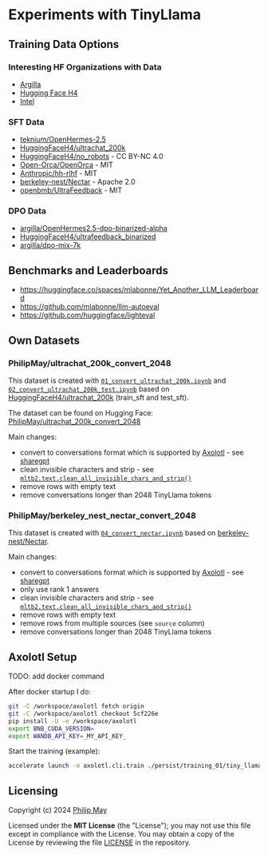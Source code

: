 # Experiments with TinyLlama

## Training Data Options

### Interesting HF Organizations with Data

- [Argilla](https://huggingface.co/argilla)
- [Hugging Face H4](https://huggingface.co/HuggingFaceH4)
- [Intel](https://huggingface.co/Intel)

### SFT Data

- [teknium/OpenHermes-2.5](https://huggingface.co/datasets/teknium/OpenHermes-2.5)
- [HuggingFaceH4/ultrachat_200k](https://huggingface.co/datasets/HuggingFaceH4/ultrachat_200k)
- [HuggingFaceH4/no_robots](https://huggingface.co/datasets/HuggingFaceH4/no_robots) - CC BY-NC 4.0
- [Open-Orca/OpenOrca](https://huggingface.co/datasets/Open-Orca/OpenOrca) - MIT
- [Anthropic/hh-rlhf](https://huggingface.co/datasets/Anthropic/hh-rlhf) - MIT
- [berkeley-nest/Nectar](https://huggingface.co/datasets/berkeley-nest/Nectar) - Apache 2.0
- [openbmb/UltraFeedback](https://huggingface.co/datasets/openbmb/UltraFeedback) - MIT

### DPO Data

- [argilla/OpenHermes2.5-dpo-binarized-alpha](https://huggingface.co/datasets/argilla/OpenHermes2.5-dpo-binarized-alpha)
- [HuggingFaceH4/ultrafeedback_binarized](https://huggingface.co/datasets/HuggingFaceH4/ultrafeedback_binarized)
- [argilla/dpo-mix-7k](https://huggingface.co/datasets/argilla/dpo-mix-7k)

## Benchmarks and Leaderboards

  - <https://huggingface.co/spaces/mlabonne/Yet_Another_LLM_Leaderboard>
  - <https://github.com/mlabonne/llm-autoeval>
  - <https://github.com/huggingface/lighteval>

## Own Datasets

### PhilipMay/ultrachat_200k_convert_2048

This dataset is created with [`01_convert_ultrachat_200k.ipynb`](https://github.com/PhilipMay/TinyLlama-experiments/blob/main/01_convert_ultrachat_200k.ipynb) and
[`02_convert_ultrachat_200k_test.ipynb`](https://github.com/PhilipMay/TinyLlama-experiments/blob/main/02_convert_ultrachat_200k_test.ipynb)
based on [HuggingFaceH4/ultrachat_200k](https://huggingface.co/datasets/HuggingFaceH4/ultrachat_200k)
(train_sft and test_sft).

The dataset can be found on Hugging Face:
[PhilipMay/ultrachat_200k_convert_2048](https://huggingface.co/datasets/PhilipMay/ultrachat_200k_convert_2048)

Main changes:

- convert to conversations format which is supported by [Axolotl](https://github.com/OpenAccess-AI-Collective/axolotl) - see [sharegpt](https://github.com/OpenAccess-AI-Collective/axolotl?tab=readme-ov-file#conversation)
- clean invisible characters and strip - see
[`mltb2.text.clean_all_invisible_chars_and_strip()`](https://telekom.github.io/mltb2/api-reference/text.html#mltb2.text.clean_all_invisible_chars_and_strip)
- remove rows with empty text
- remove conversations longer than 2048 TinyLlama tokens

### PhilipMay/berkeley_nest_nectar_convert_2048

This dataset is created with [`04_convert_nectar.ipynb`](https://github.com/PhilipMay/TinyLlama-experiments/blob/main/04_convert_nectar.ipynb) based on
[berkeley-nest/Nectar](https://huggingface.co/datasets/berkeley-nest/Nectar).

Main changes:

- convert to conversations format which is supported by [Axolotl](https://github.com/OpenAccess-AI-Collective/axolotl) - see [sharegpt](https://github.com/OpenAccess-AI-Collective/axolotl?tab=readme-ov-file#conversation)
- only use rank 1 answers
- clean invisible characters and strip - see
[`mltb2.text.clean_all_invisible_chars_and_strip()`](https://telekom.github.io/mltb2/api-reference/text.html#mltb2.text.clean_all_invisible_chars_and_strip)
- remove rows with empty text
- remove rows from multiple sources (see `source` column)
- remove conversations longer than 2048 TinyLlama tokens

## Axolotl Setup

TODO: add docker command

After docker startup I do:

```bash
git -C /workspace/axolotl fetch origin
git -C /workspace/axolotl checkout 5cf226e
pip install -U -e /workspace/axolotl
export BNB_CUDA_VERSION=
export WANDB_API_KEY=_MY_API_KEY_
```

Start the training (example):

```bash
accelerate launch -m axolotl.cli.train ./persist/training_01/tiny_llama_02.yml
```

## Licensing

Copyright (c) 2024 [Philip May](https://may.la/)

Licensed under the **MIT License** (the "License"); you may not use this file except in compliance with the License.
You may obtain a copy of the License by reviewing the file
[LICENSE](https://github.com/PhilipMay/TinyLlama-experiments/blob/main/LICENSE) in the repository.
